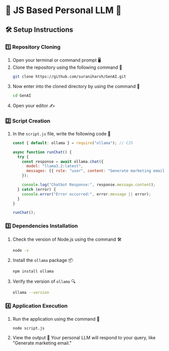 # 🌟 JS Based Personal LLM 🌟

## 🛠️ Setup Instructions

### 1️⃣ Repository Cloning 
1. Open your terminal or command prompt 🖥️
2. Clone the repository using the following command 🔗 
   ```bash
   git clone https://github.com/suraniharsh/GenAI.git
   ```
3. Now enter into the cloned directory by using the command 📂
   ```bash
   cd GenAI
   ```
4. Open your editor ✍️

### 2️⃣ Script Creation
1. In the `script.js` file, write the following code 📝
   ```javascript
   const { default: ollama } = require("ollama"); // CJS

   async function runChat() {
     try {
       const response = await ollama.chat({
         model: "llama3.2:latest",
         messages: [{ role: "user", content: "Generate marketing email" }],
       });

       console.log("Chatbot Response:", response.message.content);
     } catch (error) {
       console.error("Error occurred:", error.message || error);
     }
   }

   runChat();
   ```

### 3️⃣ Dependencies Installation
1. Check the version of Node.js using the command 🛠️
   ```bash
   node -v
   ```
2. Install the `ollama` package 📦
   ```bash
   npm install ollama
   ```
3. Verify the version of `ollama` 🔍
   ```bash
   ollama --version
   ```

### 4️⃣ Application Execution
1. Run the application using the command 🚦
   ```bash
   node script.js
   ```
2. View the output 🎉
   Your personal LLM will respond to your query, like "Generate marketing email."
